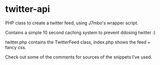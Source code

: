 # twitter-api
PHP class to create a twitter feed, using J7mbo's wrapper script.

Contains a simple 10 second caching system to prevent ddosing twitter :)

twitter.php contains the TwitterFeed class, index.php shows the feed + fancy css.

Check out some of the comments for sources of the snippets I've used.
